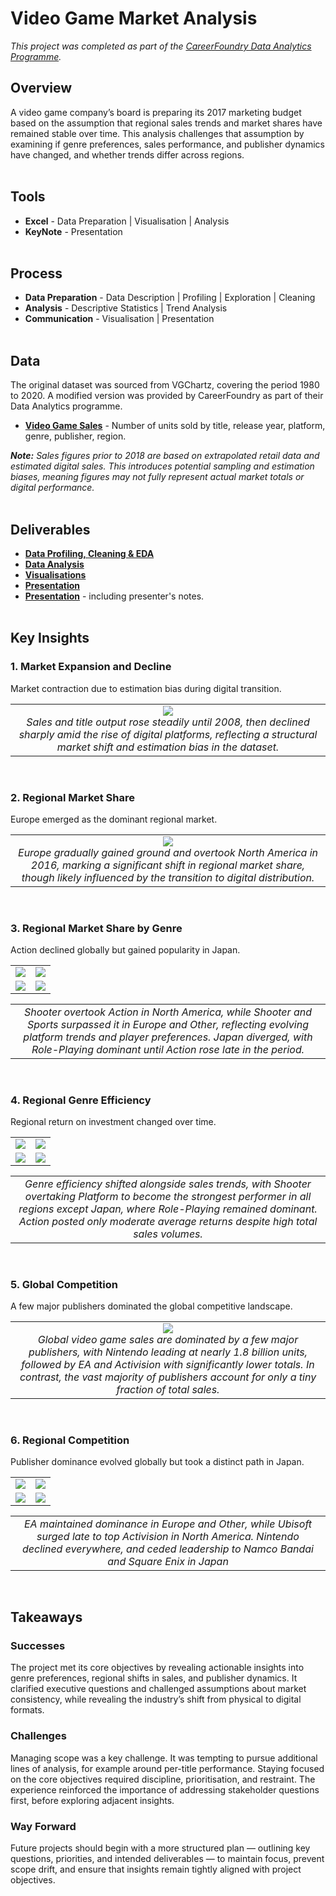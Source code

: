 # Video Game Market Analysis
*This project was completed as part of the [CareerFoundry Data Analytics Programme](https://careerfoundry.com/en/courses/become-a-data-analyst/).*

## Overview
A video game company’s board is preparing its 2017 marketing budget based on the assumption that regional sales trends and market shares have remained stable over time. This analysis challenges that assumption by examining if genre preferences, sales performance, and publisher dynamics have changed, and whether trends differ across regions.
<br><br>

## Tools
- **Excel** - Data Preparation | Visualisation | Analysis
- **KeyNote** - Presentation
<br><br>

## Process
- **Data Preparation** - Data Description | Profiling | Exploration | Cleaning
- **Analysis** - Descriptive Statistics | Trend Analysis
- **Communication** - Visualisation | Presentation
<br><br>

## Data
The original dataset was sourced from VGChartz, covering the period 1980 to 2020. A modified version was provided by CareerFoundry as part of their Data Analytics programme. 

- [**Video Game Sales**](https://coach-courses-us.s3.amazonaws.com/public/courses/intro-to-data/E4/vgsales_dirty.xlsx) - Number of units sold by title, release year, platform, genre, publisher, region.

***Note:** Sales figures prior to 2018 are based on extrapolated retail data and estimated digital sales. This introduces potential sampling and estimation biases, meaning figures may not fully represent actual market totals or digital performance.*
<br><br>

## Deliverables
- [**Data Profiling, Cleaning & EDA**](workbooks/01_profiling_cleaning_eda.xlsx)
- [**Data Analysis**](workbooks/01_data_analysis.xlsx)
- [**Visualisations**](visualisations)
- [**Presentation**](deliverables/presentation.pdf)
- [**Presentation**](deliverables/presentation_with_notes.pdf) - including presenter's notes.
<br><br>

## Key Insights
### 1. Market Expansion and Decline
Market contraction due to estimation bias during digital transition.
<table>
<tr>
<td align="center" valign="top" width="100%">
    <img src="visualisations/sales_titles_over_time.png" ><br>
    <em>Sales and title output rose steadily until 2008, then declined sharply amid the rise of digital platforms, reflecting a structural market shift and estimation bias in the dataset.
</em>
</td>
</tr>
</table>
<br>

### 2. Regional Market Share
Europe emerged as the dominant regional market.
<table>
<tr>
<td align="center" valign="top" width="100%">
    <img src="visualisations/shifts_regional_markets.png" ><br>
    <em>Europe gradually gained ground and overtook North America in 2016, marking a significant shift in regional market share, though likely influenced by the transition to digital distribution.</em>
</td>
</tr>
</table>
<br>

### 3. Regional Market Share by Genre
Action declined globally but gained popularity in Japan.
<table width="100%">
<tr>
<td align="center" valign="top" width="50%">
    <img src="visualisations/shifts_total_america.png""><br>
</td>
<td align="center" valign="top" width="50%">
    <img src="visualisations/shifts_total_europe.png"><br>
</td>
</tr>
<tr>
<td align="center" valign="top" width="50%">
    <img src="visualisations/shifts_total_japan.png"><br>
</td>
<td align="center" valign="top" width="50%">
    <img src="visualisations/shifts_total_other.png"><br>
</td>
</tr>
<tr>
</table>

<table>
<tr>
<td align="center" valign="top" width="100%">
    <em>Shooter overtook Action in North America, while Shooter and Sports surpassed it in Europe and Other, reflecting evolving platform trends and player preferences. Japan diverged, with Role-Playing dominant until Action rose late in the period.</em>
</td>
</tr>
</table>
<br>

### 4. Regional Genre Efficiency
Regional return on investment changed over time.
<table width="100%">
<tr>
<td align="center" valign="top" width="50%">
    <img src="visualisations/shifts_avg_america.png""><br>
</td>
<td align="center" valign="top" width="50%">
    <img src="visualisations/shifts_avg_europe.png"><br>
</td>
</tr>
<tr>
<td align="center" valign="top" width="50%">
    <img src="visualisations/shifts_avg_japan.png"><br>
</td>
<td align="center" valign="top" width="50%">
    <img src="visualisations/shifts_avg_other.png"><br>
</td>
</tr>
<tr>
</table>

<table>
<tr>
<td align="center" valign="top" width="100%">
    <em>Genre efficiency shifted alongside sales trends, with Shooter overtaking Platform to become the strongest performer in all regions except Japan, where Role-Playing remained dominant. Action posted only moderate average returns despite high total sales volumes.</em>
</td>
</tr>
</table>
<br>

### 5. Global Competition
A few major publishers dominated the global competitive landscape.
<table>
<tr>
<td align="center" valign="top" width="100%">
    <img src="visualisations/dominating_publishers.png" ><br>
    <em>Global video game sales are dominated by a few major publishers, with Nintendo leading at nearly 1.8 billion units, followed by EA and Activision with significantly lower totals. In contrast, the vast majority of publishers account for only a tiny fraction of total sales.</em>
</td>
</tr>
</table>
<br>

### 6. Regional Competition
Publisher dominance evolved globally but took a distinct path in Japan.
<table width="100%">
<tr>
<td align="center" valign="top" width="50%">
    <img src="visualisations/shifts_publisher_america.png""><br>
</td>
<td align="center" valign="top" width="50%">
    <img src="visualisations/shifts_publisher_europe.png"><br>
</td>
</tr>
<tr>
<td align="center" valign="top" width="50%">
    <img src="visualisations/shifts_publisher_japan.png"><br>
</td>
<td align="center" valign="top" width="50%">
    <img src="visualisations/shifts_publisher_other.png"><br>
</td>
</tr>
<tr>
</table>

<table>
<tr>
<td align="center" valign="top" width="100%">
    <em>EA maintained dominance in Europe and Other, while Ubisoft surged late to top Activision in North America. Nintendo declined everywhere, and ceded leadership to Namco Bandai and Square Enix in Japan</em>
</td>
</tr>
</table>
<br>

## Takeaways
### Successes
The project met its core objectives by revealing actionable insights into genre preferences, regional shifts in sales, and publisher dynamics. It clarified executive questions and challenged assumptions about market consistency, while revealing the industry’s shift from physical to digital formats.

### Challenges
Managing scope was a key challenge. It was tempting to pursue additional lines of analysis, for example around per-title performance. Staying focused on the core objectives required discipline, prioritisation, and restraint. The experience reinforced the importance of addressing stakeholder questions first, before exploring adjacent insights.

### Way Forward
Future projects should begin with a more structured plan — outlining key questions, priorities, and intended deliverables — to maintain focus, prevent scope drift, and ensure that insights remain tightly aligned with project objectives.
